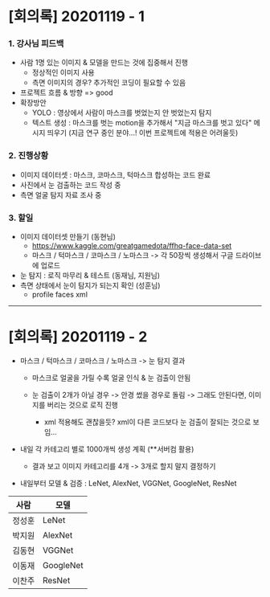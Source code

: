 # [회의록] 20201119 - 1

### 1. 강사님 피드백

* 사람 1명 있는 이미지 & 모델을 만드는 것에 집중해서 진행
  * 정상적인 이미지 사용
  * 측면 이미지의 경우? 추가적인 코딩이 필요할 수 있음
* 프로젝트 흐름 & 방향 => good
* 확장방안
  * YOLO : 영상에서 사람이 마스크를 벗었는지 안 벗었는지 탐지
  * 텍스트 생성 : 마스크를 벗는 motion을 추가해서 "지금 마스크를 벗고 있다" 메시지 띄우기
    (지금 연구 중인 분야...! 이번 프로젝트에 적용은 어려울듯)



### 2. 진행상황

* 이미지 데이터셋 : 마스크, 코마스크, 턱마스크 합성하는 코드 완료
* 사진에서 눈 검출하는 코드 작성 중
* 측면 얼굴 탐지 자료 조사 중



### 3. 할일

* 이미지 데이터셋 만들기 (동현님)
  * https://www.kaggle.com/greatgamedota/ffhq-face-data-set
  * 마스크 / 턱마스크 / 코마스크 / 노마스크 -> 각 50장씩 생성해서 구글 드라이브에 업로드
* 눈 탐지 : 로직 마무리 & 테스트 (동재님, 지원님)
* 측면 상태에서 눈이 탐지가 되는지 확인 (성훈님)
  * profile faces xml



----------------------------------------------------------------------------------------------------------------------------------------



# [회의록] 20201119 - 2

* 마스크 / 턱마스크 / 코마스크 / 노마스크 -> 눈 탐지 결과

  * 마스크로 얼굴을 가릴 수록 얼굴 인식 & 눈 검출이 안됨

  * 눈 검출이 2개가 아닐 경우 -> 안경 썼을 경우로 돌림 -> 그래도 안된다면, 이미지를 버리는 것으로 로직 진행
    * xml 적용해도 괜찮을듯? xml이 다른 코드보다 눈 검출이 잘되는 것으로 보임...

* 내일 각 카테고리 별로 1000개씩 생성 계획 (**서버컴 활용)

  * 결과 보고 이미지 카테고리를 4개 -> 3개로 할지 말지 결정하기

* 내일부터 모델 & 검증 : LeNet, AlexNet, VGGNet, GoogleNet, ResNet

| 사람   | 모델      |
| ------ | --------- |
| 정성훈 | LeNet     |
| 박지원 | AlexNet   |
| 김동현 | VGGNet    |
| 이동재 | GoogleNet |
| 이찬주 | ResNet    |


